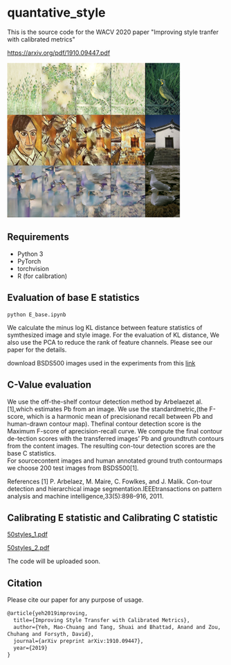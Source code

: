 # quantative_style

This is the source code for the WACV 2020 paper "Improving style tranfer with calibrated metrics"

https://arxiv.org/pdf/1910.09447.pdf

<img src='teasor.png' width=400>

## Requirements
- Python 3
- PyTorch
- torchvision
- R (for calibration)

## Evaluation of base E statistics

```
python E_base.ipynb
```


We calculate the minus log KL distance between feature statistics of symthesized image and style image. For the evaluation of KL distance, We also use the PCA to reduce the rank of feature channels. Please see our paper for the details. 


download BSDS500 images used in the experiments from this [link](https://www.dropbox.com/s/qb8mwnqclwaotgv/BSDS500.zip?dl=0)

## C-Value evaluation

We use the off-the-shelf contour detection method by Arbelaezet al. [1],which estimates Pb from an image.   We use the standardmetric,(the F-score, which is a harmonic mean of precisionand recall between Pb and human-drawn contour map). Thefinal contour detection score is the Maximum F-score of aprecision-recall curve.   We  compute  the  final  contour  de-tection scores with the transferred images’ Pb and groundtruth contours from the content images.  The resulting con-tour detection scores are the base C statistics.  
For sourcecontent images and human annotated ground truth contourmaps we choose 200 test images from BSDS500[1].

References
[1]  P.  Arbelaez,  M.  Maire,  C.  Fowlkes,  and  J.  Malik. Con-tour detection and hierarchical image segmentation.IEEEtransactions  on  pattern  analysis  and  machine  intelligence,33(5):898–916, 2011.

## Calibrating E statistic and Calibrating C statistic

[50styles_1.pdf](https://github.com/stringtron/quantative_style/files/4075093/50styles_1.pdf)

[50styles_2.pdf](https://github.com/stringtron/quantative_style/files/4075094/50styles_2.pdf)

The code will be uploaded soon.

## Citation
Please cite our paper for any purpose of usage.
```
@article{yeh2019improving,
  title={Improving Style Transfer with Calibrated Metrics},
  author={Yeh, Mao-Chuang and Tang, Shuai and Bhattad, Anand and Zou, Chuhang and Forsyth, David},
  journal={arXiv preprint arXiv:1910.09447},
  year={2019}
}
```
